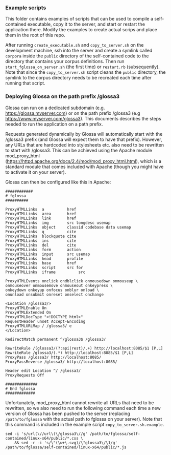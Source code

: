 ### Example scripts

This folder contains examples of scripts that can be used to compile a self-contained executable, copy it to the server,
and start or restart the application there. Modify the examples to create actual scrips and place them in the root of
this repo.

After running `create_executable.sh` and `copy_to_server.sh` on the
development machine, ssh into the server and create a symlink called `corpora` inside the `public` directory of the
self-contained code to the directory that contains your corpus definitions. Then run `start_fglossa_on_server.sh` (the
first time) or `restart.rb` (subsequently). Note that since the `copy_to_server.sh` script cleans the `public`
directory, the symlink to the corpus directory needs to be recreated each time after running that script.

### Deploying Glossa on the path prefix /glossa3

Glossa can run on a dedicated subdomain (e.g. https://glossa.myserver.com) or on the path prefix /glossa3
(e.g https://www.myserver.com/glossa3). This documents describes the steps needed to run the application on a path
prefix.

Requests generated dynamically by Glossa will automatically start with the /glossa3 prefix (and Glossa will expect them
to have that prefix). However, any URLs that are hardcoded into stylesheets
etc. also need to be rewritten to start with /glossa3. This can be achieved using the Apache module
mod_proxy_html (https://httpd.apache.org/docs/2.4/mod/mod_proxy_html.html), which is a standard module that
comes included with Apache (though you might have to activate it on your server).

Glossa can then be configured like this in Apache:

```
############
# fglossa
##########

ProxyHTMLLinks  a          href
ProxyHTMLLinks  area       href
ProxyHTMLLinks  link       href
ProxyHTMLLinks  img        src longdesc usemap
ProxyHTMLLinks  object     classid codebase data usemap
ProxyHTMLLinks  q          cite
ProxyHTMLLinks  blockquote cite
ProxyHTMLLinks  ins        cite
ProxyHTMLLinks  del        cite
ProxyHTMLLinks  form       action
ProxyHTMLLinks  input      src usemap
ProxyHTMLLinks  head       profile
ProxyHTMLLinks  base       href
ProxyHTMLLinks  script     src for
ProxyHTMLLinks  iframe          src

ProxyHTMLEvents onclick ondblclick onmousedown onmouseup \
onmouseover onmousemove onmouseout onkeypress \
onkeydown onkeyup onfocus onblur onload \
onunload onsubmit onreset onselect onchange

<Location /glossa3/>
ProxyHTMLEnable On
ProxyHTMLExtended On
ProxyHTMLDocType "<!DOCTYPE html>"
RequestHeader unset Accept-Encoding
ProxyHTMLURLMap / /glossa3/ e
</Location>

RedirectMatch permanent ^/glossa3$ /glossa3/

RewriteRule /(glossa3/(?:api|rest)/.+) http://localhost:8085/$1 [P,L]
RewriteRule /glossa3/(.*) http://localhost:8085/$1 [P,L]
ProxyPass /glossa3/ http://localhost:8085/
ProxyPassReverse /glossa3/ http://localhost:8085/

Header edit Location ^/ /glossa3/
ProxyRequests Off

##############
# End fglossa
#############
```

Unfortunately, mod_proxy_html cannot rewrite all URLs that need to be rewritten, so we also need to run the following
command each time a new version of Glossa has been pushed to the server (replacing `/path/to/fglossa` with the actual
path to fglossa on your server). Note that this command is included in the example script `copy_to_server.sh.example`.

```
sed -i 's/url(\//url\(\/glossa3\//g' /path/to/fglossa/self-contained/linux-x64/public/*.css \
    && sed -r -i 's/\"(\w+\.svg)/\"glossa3\/\1/g' /path/to/fglossa/self-contained/linux-x64/public/*.js
```
